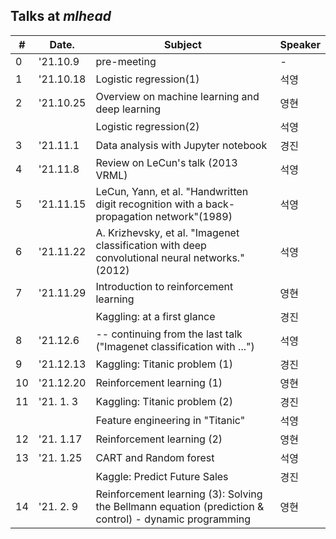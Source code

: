 ## Talks at *mlhead*

|#  |Date.     |Subject                       | Speaker
|---|----------|------------------------------|---------
|0  |'21.10.9  |pre-meeting                   |-
|1  |'21.10.18 |Logistic regression(1)        |석영
|2  |'21.10.25 |Overview on machine learning and deep learning |영현
|   |          |Logistic regression(2)        |석영
|3  |'21.11.1  |Data analysis with Jupyter notebook |경진
|4  |'21.11.8  |Review on LeCun's talk (2013 VRML)  |석영
|5  |'21.11.15 |LeCun, Yann, et al. "Handwritten digit recognition with a back-propagation network"(1989)  |석영
|6  |'21.11.22 |A. Krizhevsky, et al. "Imagenet classification with deep convolutional neural networks."(2012)  |석영
|7  |'21.11.29 |Introduction to reinforcement learning |영현
|   |          |Kaggling: at a first glance   |경진
|8  |'21.12.6  | -- continuing from the last talk ("Imagenet classification with ...") |석영
|9  |'21.12.13 |Kaggling: Titanic problem (1) |경진
|10 |'21.12.20 |Reinforcement learning (1)    |영현
|11 |'21. 1. 3 |Kaggling: Titanic problem (2) |경진
|   |          |Feature engineering in "Titanic"|석영
|12 |'21. 1.17 |Reinforcement learning (2)    |영현
|13 |'21. 1.25 |CART and Random forest        |석영
|   |          |Kaggle: Predict Future Sales  |경진
|14 |'21. 2. 9 |Reinforcement learning (3): Solving the Bellmann equation (prediction & control) - dynamic programming |영현